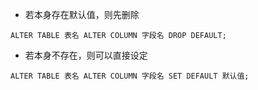 * 若本身存在默认值，则先删除

```
ALTER TABLE 表名 ALTER COLUMN 字段名 DROP DEFAULT;
```

* 若本身不存在，则可以直接设定

```
ALTER TABLE 表名 ALTER COLUMN 字段名 SET DEFAULT 默认值;
```
